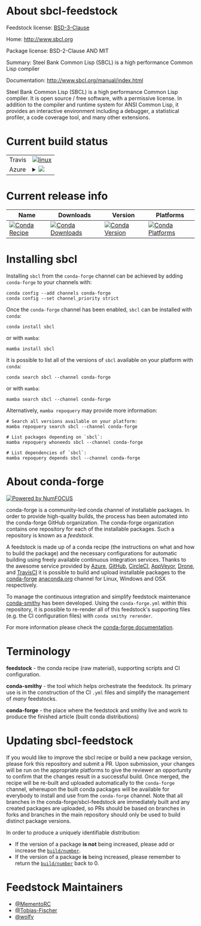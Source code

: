 About sbcl-feedstock
====================

Feedstock license: [BSD-3-Clause](https://github.com/conda-forge/sbcl-feedstock/blob/main/LICENSE.txt)

Home: http://www.sbcl.org

Package license: BSD-2-Clause AND MIT

Summary: Steel Bank Common Lisp (SBCL) is a high performance Common Lisp compiler

Documentation: http://www.sbcl.org/manual/index.html

Steel Bank Common Lisp (SBCL) is a high performance Common Lisp compiler.
It is open source / free software, with a permissive license. In addition to the
compiler and runtime system for ANSI Common Lisp, it provides an interactive
environment including a debugger, a statistical profiler, a code coverage tool,
and many other extensions.


Current build status
====================


<table><tr>
    <td>Travis</td>
    <td>
      <a href="https://app.travis-ci.com/conda-forge/sbcl-feedstock">
        <img alt="linux" src="https://img.shields.io/travis/com/conda-forge/sbcl-feedstock/main.svg?label=Linux">
      </a>
    </td>
  </tr>
    
  <tr>
    <td>Azure</td>
    <td>
      <details>
        <summary>
          <a href="https://dev.azure.com/conda-forge/feedstock-builds/_build/latest?definitionId=7240&branchName=main">
            <img src="https://dev.azure.com/conda-forge/feedstock-builds/_apis/build/status/sbcl-feedstock?branchName=main">
          </a>
        </summary>
        <table>
          <thead><tr><th>Variant</th><th>Status</th></tr></thead>
          <tbody><tr>
              <td>linux_64</td>
              <td>
                <a href="https://dev.azure.com/conda-forge/feedstock-builds/_build/latest?definitionId=7240&branchName=main">
                  <img src="https://dev.azure.com/conda-forge/feedstock-builds/_apis/build/status/sbcl-feedstock?branchName=main&jobName=linux&configuration=linux%20linux_64_" alt="variant">
                </a>
              </td>
            </tr><tr>
              <td>linux_aarch64</td>
              <td>
                <a href="https://dev.azure.com/conda-forge/feedstock-builds/_build/latest?definitionId=7240&branchName=main">
                  <img src="https://dev.azure.com/conda-forge/feedstock-builds/_apis/build/status/sbcl-feedstock?branchName=main&jobName=linux&configuration=linux%20linux_aarch64_" alt="variant">
                </a>
              </td>
            </tr><tr>
              <td>linux_ppc64le</td>
              <td>
                <a href="https://dev.azure.com/conda-forge/feedstock-builds/_build/latest?definitionId=7240&branchName=main">
                  <img src="https://dev.azure.com/conda-forge/feedstock-builds/_apis/build/status/sbcl-feedstock?branchName=main&jobName=linux&configuration=linux%20linux_ppc64le_" alt="variant">
                </a>
              </td>
            </tr><tr>
              <td>osx_64</td>
              <td>
                <a href="https://dev.azure.com/conda-forge/feedstock-builds/_build/latest?definitionId=7240&branchName=main">
                  <img src="https://dev.azure.com/conda-forge/feedstock-builds/_apis/build/status/sbcl-feedstock?branchName=main&jobName=osx&configuration=osx%20osx_64_" alt="variant">
                </a>
              </td>
            </tr><tr>
              <td>win_64</td>
              <td>
                <a href="https://dev.azure.com/conda-forge/feedstock-builds/_build/latest?definitionId=7240&branchName=main">
                  <img src="https://dev.azure.com/conda-forge/feedstock-builds/_apis/build/status/sbcl-feedstock?branchName=main&jobName=win&configuration=win%20win_64_" alt="variant">
                </a>
              </td>
            </tr><tr>
              <td>win_arm64</td>
              <td>
                <a href="https://dev.azure.com/conda-forge/feedstock-builds/_build/latest?definitionId=7240&branchName=main">
                  <img src="https://dev.azure.com/conda-forge/feedstock-builds/_apis/build/status/sbcl-feedstock?branchName=main&jobName=win&configuration=win%20win_arm64_" alt="variant">
                </a>
              </td>
            </tr>
          </tbody>
        </table>
      </details>
    </td>
  </tr>
</table>

Current release info
====================

| Name | Downloads | Version | Platforms |
| --- | --- | --- | --- |
| [![Conda Recipe](https://img.shields.io/badge/recipe-sbcl-green.svg)](https://anaconda.org/conda-forge/sbcl) | [![Conda Downloads](https://img.shields.io/conda/dn/conda-forge/sbcl.svg)](https://anaconda.org/conda-forge/sbcl) | [![Conda Version](https://img.shields.io/conda/vn/conda-forge/sbcl.svg)](https://anaconda.org/conda-forge/sbcl) | [![Conda Platforms](https://img.shields.io/conda/pn/conda-forge/sbcl.svg)](https://anaconda.org/conda-forge/sbcl) |

Installing sbcl
===============

Installing `sbcl` from the `conda-forge` channel can be achieved by adding `conda-forge` to your channels with:

```
conda config --add channels conda-forge
conda config --set channel_priority strict
```

Once the `conda-forge` channel has been enabled, `sbcl` can be installed with `conda`:

```
conda install sbcl
```

or with `mamba`:

```
mamba install sbcl
```

It is possible to list all of the versions of `sbcl` available on your platform with `conda`:

```
conda search sbcl --channel conda-forge
```

or with `mamba`:

```
mamba search sbcl --channel conda-forge
```

Alternatively, `mamba repoquery` may provide more information:

```
# Search all versions available on your platform:
mamba repoquery search sbcl --channel conda-forge

# List packages depending on `sbcl`:
mamba repoquery whoneeds sbcl --channel conda-forge

# List dependencies of `sbcl`:
mamba repoquery depends sbcl --channel conda-forge
```


About conda-forge
=================

[![Powered by
NumFOCUS](https://img.shields.io/badge/powered%20by-NumFOCUS-orange.svg?style=flat&colorA=E1523D&colorB=007D8A)](https://numfocus.org)

conda-forge is a community-led conda channel of installable packages.
In order to provide high-quality builds, the process has been automated into the
conda-forge GitHub organization. The conda-forge organization contains one repository
for each of the installable packages. Such a repository is known as a *feedstock*.

A feedstock is made up of a conda recipe (the instructions on what and how to build
the package) and the necessary configurations for automatic building using freely
available continuous integration services. Thanks to the awesome service provided by
[Azure](https://azure.microsoft.com/en-us/services/devops/), [GitHub](https://github.com/),
[CircleCI](https://circleci.com/), [AppVeyor](https://www.appveyor.com/),
[Drone](https://cloud.drone.io/welcome), and [TravisCI](https://travis-ci.com/)
it is possible to build and upload installable packages to the
[conda-forge](https://anaconda.org/conda-forge) [anaconda.org](https://anaconda.org/)
channel for Linux, Windows and OSX respectively.

To manage the continuous integration and simplify feedstock maintenance
[conda-smithy](https://github.com/conda-forge/conda-smithy) has been developed.
Using the ``conda-forge.yml`` within this repository, it is possible to re-render all of
this feedstock's supporting files (e.g. the CI configuration files) with ``conda smithy rerender``.

For more information please check the [conda-forge documentation](https://conda-forge.org/docs/).

Terminology
===========

**feedstock** - the conda recipe (raw material), supporting scripts and CI configuration.

**conda-smithy** - the tool which helps orchestrate the feedstock.
                   Its primary use is in the construction of the CI ``.yml`` files
                   and simplify the management of *many* feedstocks.

**conda-forge** - the place where the feedstock and smithy live and work to
                  produce the finished article (built conda distributions)


Updating sbcl-feedstock
=======================

If you would like to improve the sbcl recipe or build a new
package version, please fork this repository and submit a PR. Upon submission,
your changes will be run on the appropriate platforms to give the reviewer an
opportunity to confirm that the changes result in a successful build. Once
merged, the recipe will be re-built and uploaded automatically to the
`conda-forge` channel, whereupon the built conda packages will be available for
everybody to install and use from the `conda-forge` channel.
Note that all branches in the conda-forge/sbcl-feedstock are
immediately built and any created packages are uploaded, so PRs should be based
on branches in forks and branches in the main repository should only be used to
build distinct package versions.

In order to produce a uniquely identifiable distribution:
 * If the version of a package **is not** being increased, please add or increase
   the [``build/number``](https://docs.conda.io/projects/conda-build/en/latest/resources/define-metadata.html#build-number-and-string).
 * If the version of a package **is** being increased, please remember to return
   the [``build/number``](https://docs.conda.io/projects/conda-build/en/latest/resources/define-metadata.html#build-number-and-string)
   back to 0.

Feedstock Maintainers
=====================

* [@MementoRC](https://github.com/MementoRC/)
* [@Tobias-Fischer](https://github.com/Tobias-Fischer/)
* [@wolfv](https://github.com/wolfv/)

